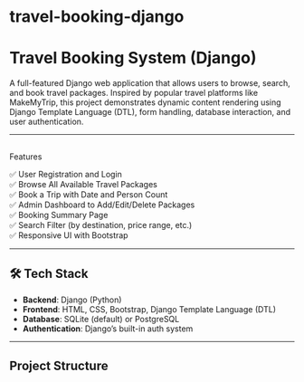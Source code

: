 # travel-booking-django
#  Travel Booking System (Django)

A full-featured Django web application that allows users to browse, search, and book travel packages. Inspired by popular travel platforms like MakeMyTrip, this project demonstrates dynamic content rendering using Django Template Language (DTL), form handling, database interaction, and user authentication.

---

## 
Features

✅ User Registration and Login  
✅ Browse All Available Travel Packages  
✅ Book a Trip with Date and Person Count  
✅ Admin Dashboard to Add/Edit/Delete Packages  
✅ Booking Summary Page  
✅ Search Filter (by destination, price range, etc.)  
✅ Responsive UI with Bootstrap

---

## 🛠 Tech Stack

- **Backend**: Django (Python)
- **Frontend**: HTML, CSS, Bootstrap, Django Template Language (DTL)
- **Database**: SQLite (default) or PostgreSQL
- **Authentication**: Django’s built-in auth system

---

##  Project Structure

